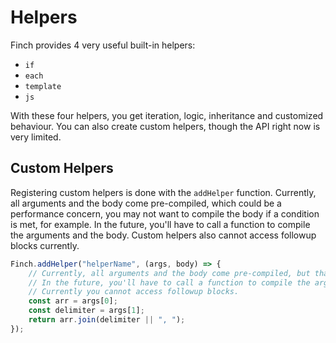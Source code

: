 
# Helpers

Finch provides 4 very useful built-in helpers:

- `if`
- `each`
- `template`
- `js`

With these four helpers, you get iteration, logic, inheritance and customized behaviour. You can also create custom helpers, though the API right now is very limited.

## Custom Helpers

Registering custom helpers is done with the `addHelper` function. Currently, all arguments and the body come pre-compiled, which could be a performance concern, you may not want to compile the body if a condition is met, for example. In the future, you'll have to call a function to compile the arguments and the body. Custom helpers also cannot access followup blocks currently.

```js
Finch.addHelper("helperName", (args, body) => {
    // Currently, all arguments and the body come pre-compiled, but that could be a performance concern.
    // In the future, you'll have to call a function to compile the arguments and body.
    // Currently you cannot access followup blocks.
    const arr = args[0];
    const delimiter = args[1];
    return arr.join(delimiter || ", ");
});
```
